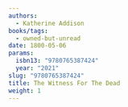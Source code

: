 ```yaml
---
authors:
  - Katherine Addison
books/tags:
  - owned-but-unread
date: 1800-05-06
params:
  isbn13: "9780765387424"
  year: "2021"
slug: "9780765387424"
title: The Witness For The Dead
weight: 1
---
```


<!--more-->
